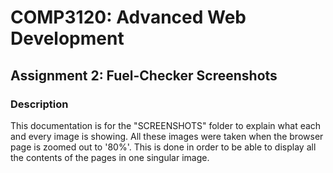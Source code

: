 # COMP3120: Advanced Web Development
## Assignment 2: Fuel-Checker Screenshots

### Description
This documentation is for the "SCREENSHOTS" folder to explain what each and every image is showing.
All these images were taken when the browser page is zoomed out to '80%'. This is done in order to be able to display all the contents of the pages in one singular image.

### 